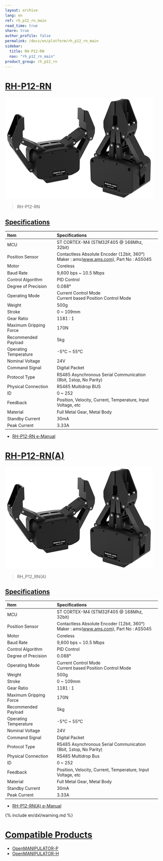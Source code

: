```yaml
---
layout: archive
lang: en
ref: rh_p12_rn_main
read_time: true
share: true
author_profile: false
permalink: /docs/en/platform/rh_p12_rn_main
sidebar:
  title: RH-P12-RN
  nav: "rh_p12_rn_main"
product_group: rh_p12_rn
---
```


# [RH-P12-RN](#rh-p12-rn)

![](/assets/images/platform/rh_p12_rn/rh-p12-rn_product.png)

> RH-P12-RN

## [Specifications](#specifications)

| Item                   | Specifications                                                                                 |
|:-----------------------|:-----------------------------------------------------------------------------------------------|
| MCU                    | ST CORTEX-M4 (STM32F405 @ 168Mhz, 32bit)                                                       |
| Position Sensor        | Contactless Absolute Encoder (12bit, 360&deg;)<br />Maker : ams(www.ams.com), Part No : AS5045 |
| Motor                  | Coreless                                                                                       |
| Baud Rate              | 9,600 bps ~ 10.5 Mbps                                                                          |
| Control Algorithm      | PID Control                                                                                    |
| Degree of Precision    | 0.088&deg;                                                                                     |
| Operating Mode         | Current Control Mode<br />Current based Position Control Mode                                  |
| Weight                 | 500g                                                                                           |
| Stroke                 | 0 ~ 109mm                                                                                      |
| Gear Ratio             | 1181 : 1                                                                                       |
| Maximum Gripping Force | 170N                                                                                           |
| Recommended Payload    | 5kg                                                                                            |
| Operating Temperature  | -5&deg;C ~ 55&deg;C                                                                            |
| Nominal Voltage        | 24V                                                                                            |
| Command Signal         | Digital Packet                                                                                 |
| Protocol Type          | RS485 Asynchronous Serial Communication<br />(8bit, 1stop, No Parity)                          |
| Physical Connection    | RS485 Multidrop BUS                                                                            |
| ID                     | 0 ~ 252                                                                                        |
| Feedback               | Position, Velocity, Current, Temperature, Input Voltage, etc                                   |
| Material               | Full Metal Gear, Metal Body                                                                    |
| Standby Current        | 30mA                                                                                           |
| Peak Current           | 3.33A                                                                                          |

- [RH-P12-RN e-Manual](/docs/en/platform/rh_p12_rn/#introduction)

# [RH-P12-RN(A)](#rh-p12-rna)

![](/assets/images/platform/rh_p12_rn/rh-p12-rn_product.png)

> RH_P12_RN(A)

## [Specifications](#specifications)

| Item                   | Specifications                                                                                 |
|:-----------------------|:-----------------------------------------------------------------------------------------------|
| MCU                    | ST CORTEX-M4 (STM32F405 @ 168Mhz, 32bit)                                                       |
| Position Sensor        | Contactless Absolute Encoder (12bit, 360&deg;)<br />Maker : ams(www.ams.com), Part No : AS5045 |
| Motor                  | Coreless                                                                                       |
| Baud Rate              | 9,600 bps ~ 10.5 Mbps                                                                          |
| Control Algorithm      | PID Control                                                                                    |
| Degree of Precision    | 0.088&deg;                                                                                     |
| Operating Mode         | Current Control Mode<br />Current based Position Control Mode                                  |
| Weight                 | 500g                                                                                           |
| Stroke                 | 0 ~ 109mm                                                                                      |
| Gear Ratio             | 1181 : 1                                                                                     |
| Maximum Gripping Force | 170N                                                                                           |
| Recommended Payload    | 5kg                                                                                            |
| Operating Temperature  | -5&deg;C ~ 55&deg;C                                                                            |
| Nominal Voltage        | 24V                                                                                            |
| Command Signal         | Digital Packet                                                                                 |
| Protocol Type          | RS485 Asynchronous Serial Communication<br />(8bit, 1stop, No Parity)                          |
| Physical Connection    | RS485 Multidrop Bus                                                                            |
| ID                     | 0 ~ 252                                                                                        |
| Feedback               | Position, Velocity, Current, Temperature, Input Voltage, etc                                   |
| Material               | Full Metal Gear, Metal Body                                                                    |
| Standby Current        | 30mA                                                                                           |
| Peak Current           | 3.33A                                                                                          |

- [RH-P12-RN(A) e-Manual](/docs/en/platform/rh_p12_rna/#introduction)

{% include en/dxl/warning.md %}

# [Compatible Products](#compatible-products)

- [OpenMANIPULATOR-P](/docs/en/platform/openmanipulator_p/ros_tool_applications/#ros-tool-application)  
- [OpenMANIPULATOR-H](/docs/en/platform/manipulator_h/introduction/)
